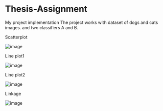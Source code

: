 # Thesis-Assignment
My project implementation 
The project works with dataset of dogs and cats images. and two classifiers A and B.

Scatterplot 

![image](https://github.com/fareedsho/Thesis-Assignment/assets/143728044/5e387da7-fe30-4f4b-97c9-d0b57b28c3ef)

Line plot1

![image](https://github.com/fareedsho/Thesis-Assignment/assets/143728044/6bb1dbd2-14a3-4b06-b525-f45e61e95588)

Line plot2

![image](https://github.com/fareedsho/Thesis-Assignment/assets/143728044/885d1d35-6b64-4176-b5d3-64998c805c9a)

Linkage

![image](https://github.com/fareedsho/Thesis-Assignment/assets/143728044/83be1275-4a69-4491-bfb5-f629e80a2d07)



